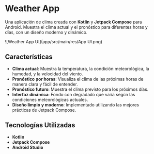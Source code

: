 # Weather App

Una aplicación de clima creada con **Kotlin** y **Jetpack Compose** para Android. Muestra el clima actual y el pronóstico para diferentes horas y días, con un diseño moderno y dinámico.

![Weather App UI](app/src/main/res/App UI.png)

## Características

- **Clima actual**: Muestra la temperatura, la condición meteorológica, la humedad, y la velocidad del viento.
- **Pronóstico por horas**: Visualiza el clima de las próximas horas de manera clara y fácil de entender.
- **Pronóstico futuro**: Muestra el clima previsto para los próximos días.
- **Interfaz dinámica**: Fondo con degradado que varía según las condiciones meteorológicas actuales.
- **Diseño limpio y moderno**: Implementado utilizando las mejores prácticas de Jetpack Compose.

## Tecnologías Utilizadas

- **Kotlin**
- **Jetpack Compose**
- **Android Studio**

